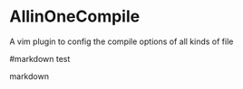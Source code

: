 AllinOneCompile
===============

A vim plugin to config the compile options of all kinds of file

#markdown test

markdown


